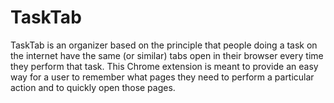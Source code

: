 # TaskTab

TaskTab is an organizer based on the principle that people doing a task on the
internet have the same (or similar) tabs open in their browser every time they
perform that task. This Chrome extension is meant to provide an easy way for a
user to remember what pages they need to perform a particular action and to
quickly open those pages.
